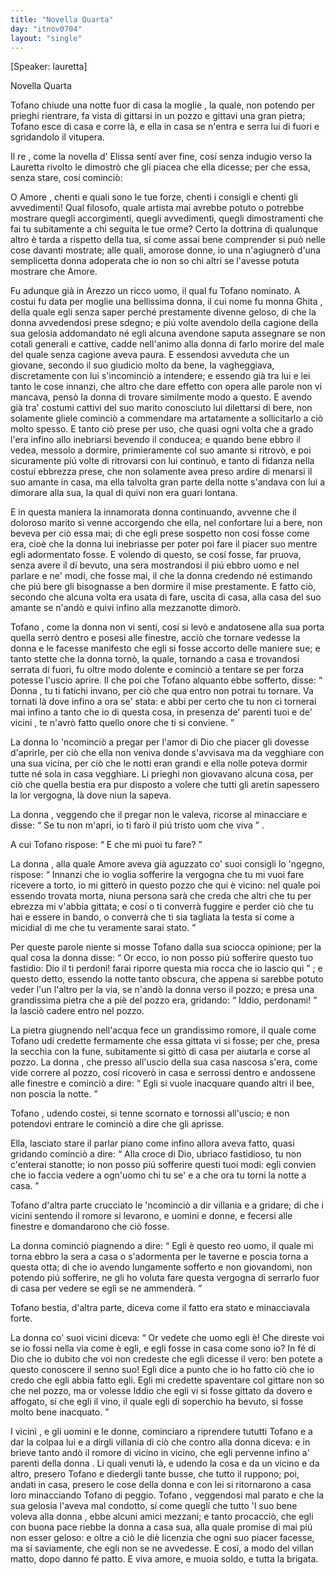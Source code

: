 ```yaml
---
title: "Novella Quarta"
day: "itnov0704"
layout: "single"
---
```

<html>
 <head>
 </head>
 <body>
  <div id="nov0704" type="novella" who="lauretta">
   <p>
    [Speaker: lauretta]
   </p>
   <head>
    Novella Quarta
   </head>
   <argument>
    <p>
     <milestone id="p07040001"/>
     <name persref="tofano" type="person">
      Tofano
     </name>
     chiude una notte fuor di casa la
     <name persref="ghita" type="person">
      moglie
     </name>
     , la quale, non potendo per prieghi rientrare, fa vista di gittarsi in un pozzo e gittavi una gran pietra;
     <name persref="tofano" type="person">
      Tofano
     </name>
     esce di casa e corre l&agrave;, e ella in casa se n'entra e serra lui di fuori e sgridandolo il vitupera.
    </p>
   </argument>
   <div3 type="commentary" who="author">
    <p>
     <milestone id="p07040002"/>
     <name persref="dioneo" type="person">
      Il re
     </name>
     , come la novella d'
     <name persref="elissa" type="person">
      Elissa
     </name>
     sent&iacute; aver fine, cos&iacute; senza indugio verso la
     <name persref="lauretta" type="person">
      Lauretta
     </name>
     rivolto le dimostr&ograve; che gli piacea che ella dicesse; per che essa, senza stare, cos&iacute; cominci&ograve;:
    </p>
   </div3>
   <div3 type="commentary" who="lauretta">
    <p>
     <milestone id="p07040003"/>
     O
     <name persref="amore" type="person">
      Amore
     </name>
     , chenti e quali sono le tue forze, chenti i consigli e chenti gli avvedimenti! Qual filosofo, quale artista mai avrebbe potuto o potrebbe mostrare quegli accorgimenti, quegli avvedimenti, quegli dimostramenti che fai tu subitamente a chi seguita le tue orme?
     <milestone id="p07040004"/>
     Certo la dottrina di qualunque altro &egrave; tarda a rispetto della tua, s&iacute; come assai bene comprender si pu&ograve; nelle cose davanti mostrate; alle quali, amorose donne, io una n'agiugner&ograve; d'una semplicetta donna adoperata che io non so chi altri se l'avesse potuta mostrare che Amore.
    </p>
   </div3>
   <p>
    <milestone id="p07040005"/>
    Fu adunque gi&agrave; in
    <name placeref="arezzo" type="place">
     Arezzo
    </name>
    un ricco uomo, il qual fu
    <name persref="tofano" type="person">
     Tofano
    </name>
    nominato. A costui fu data per moglie una bellissima donna, il cui nome fu monna
    <name persref="ghita" type="person">
     Ghita
    </name>
    , della quale egli senza saper perch&eacute; prestamente divenne geloso, di che
    <name persref="ghita" type="person">
     la donna
    </name>
    avvedendosi prese sdegno; e pi&uacute; volte avendolo della cagione della sua gelosia addomandato n&eacute; egli alcuna avendone saputa assegnare se non cotali generali e cattive, cadde nell'animo alla
    <name persref="ghita" type="person">
     donna
    </name>
    di farlo morire del male del quale senza cagione aveva paura.
    <milestone id="p07040006"/>
    E essendosi avveduta che un giovane, secondo il suo giudicio molto da bene, la vagheggiava, discretamente con lui s'incominci&ograve; a intendere; e essendo gi&agrave; tra lui e lei tanto le cose innanzi, che altro che dare effetto con opera alle parole non vi mancava, pens&ograve;
    <name persref="ghita" type="person">
     la donna
    </name>
    di trovare similmente modo a questo.
    <milestone id="p07040007"/>
    E avendo gi&agrave; tra' costumi cattivi del suo
    <name persref="tofano" type="person">
     marito
    </name>
    conosciuto lui dilettarsi di bere, non solamente gliele cominci&ograve; a commendare ma artatamente a sollicitarlo a ci&ograve; molto spesso.
    <milestone id="p07040008"/>
    E tanto ci&ograve; prese per uso, che quasi ogni volta che a grado l'era infino allo inebriarsi bevendo il conducea; e quando bene ebbro il vedea, messolo a dormire, primieramente col suo amante si ritrov&ograve;, e poi sicuramente pi&uacute; volte di ritrovarsi con lui continu&ograve;, e tanto di fidanza nella costui ebbrezza prese, che non solamente avea preso ardire di menarsi il suo amante in casa, ma ella talvolta gran parte della notte s'andava con lui a dimorare alla sua, la qual di quivi non era guari lontana.
   </p>
   <p>
    <milestone id="p07040009"/>
    E in questa maniera la innamorata
    <name persref="ghita" type="person">
     donna
    </name>
    continuando, avvenne che il doloroso
    <name persref="tofano" type="person">
     marito
    </name>
    si venne accorgendo che ella, nel confortare lui a bere, non beveva per ci&ograve; essa mai; di che egli prese sospetto non cos&iacute; fosse come era, cio&egrave; che
    <name persref="ghita" type="person">
     la donna
    </name>
    lui inebriasse per poter poi fare il piacer suo mentre egli adormentato fosse.
    <milestone id="p07040010"/>
    E volendo di questo, se cos&iacute; fosse, far pruova, senza avere il d&iacute; bevuto, una sera mostrandosi il pi&uacute; ebbro uomo e nel parlare e ne' modi, che fosse mai, il che
    <name persref="ghita" type="person">
     la donna
    </name>
    credendo n&eacute; estimando che pi&uacute; bere gli bisognasse a ben dormire il mise prestamente. E fatto ci&ograve;, secondo che alcuna volta era usata di fare, uscita di casa, alla casa del suo amante se n'and&ograve; e quivi infino alla mezzanotte dimor&ograve;.
   </p>
   <p>
    <milestone id="p07040011"/>
    <name persref="tofano" type="person">
     Tofano
    </name>
    , come
    <name persref="ghita" type="person">
     la donna
    </name>
    non vi sent&iacute;, cos&iacute; si lev&ograve; e andatosene alla sua porta quella serr&ograve; dentro e posesi alle finestre, acci&ograve; che tornare vedesse
    <name persref="ghita" type="person">
     la donna
    </name>
    e le facesse manifesto che egli si fosse accorto delle maniere sue; e tanto stette che
    <name persref="ghita" type="person">
     la donna
    </name>
    torn&ograve;, la quale, tornando a casa e trovandosi serrata di fuori, fu oltre modo dolente e cominci&ograve; a tentare se per forza potesse l'uscio aprire.
    <milestone id="p07040012"/>
    Il che poi che
    <name persref="tofano" type="person">
     Tofano
    </name>
    alquanto ebbe sofferto, disse:
    <q direct="unspecified" who="tofano">
     <name persref="ghita" type="person">
      Donna
     </name>
     , tu ti fatichi invano, per ci&ograve; che qua entro non potrai tu tornare. Va tornati l&agrave; dove infino a ora se' stata: e abbi per certo che tu non ci tornerai mai infino a tanto che io di questa cosa, in presenza de'
     <name persref="parenti-0704" type="person">
      parenti
     </name>
     tuoi e de'
     <name persref="vicini-0704" type="person">
      vicini
     </name>
     , te n'avr&ograve; fatto quello onore che ti si conviene.
    </q>
   </p>
   <p>
    <milestone id="p07040013"/>
    <name persref="ghita" type="person">
     La donna
    </name>
    lo 'ncominci&ograve; a pregar per l'amor di Dio che piacer gli dovesse d'aprirle, per ci&ograve; che ella non veniva donde s'avvisava ma da vegghiare con una sua vicina, per ci&ograve; che le notti eran grandi e ella nolle poteva dormir tutte n&eacute; sola in casa vegghiare. Li prieghi non giovavano alcuna cosa, per ci&ograve; che quella bestia era pur disposto a volere che tutti gli aretin sapessero la lor vergogna, l&agrave; dove niun la sapeva.
   </p>
   <p>
    <milestone id="p07040014"/>
    <name persref="ghita" type="person">
     La donna
    </name>
    , veggendo che il pregar non le valeva, ricorse al minacciare e disse:
    <q direct="unspecified" who="ghita">
     Se tu non m'apri, io ti far&ograve; il pi&uacute; tristo uom che viva
    </q>
    .
   </p>
   <p>
    <milestone id="p07040015"/>
    A cui
    <name persref="tofano" type="person">
     Tofano
    </name>
    rispose:
    <q direct="unspecified" who="tofano">
     E che mi puoi tu fare?
    </q>
   </p>
   <p>
    <milestone id="p07040016"/>
    <name persref="ghita" type="person">
     La donna
    </name>
    , alla quale
    <name persref="amore" type="person">
     Amore
    </name>
    aveva gi&agrave; aguzzato co' suoi consigli lo 'ngegno, rispose:
    <q direct="unspecified" who="ghita">
     Innanzi che io voglia sofferire la vergogna che tu mi vuoi fare ricevere a torto, io mi gitter&ograve; in questo pozzo che qui &egrave; vicino: nel quale poi essendo trovata morta, niuna persona sar&agrave; che creda che altri che tu per ebrezza mi v'abbia gittata; e cos&iacute; o ti converr&agrave; fuggire e perder ci&ograve; che tu hai e essere in bando, o converr&agrave; che ti sia tagliata la testa s&iacute; come a micidial di me che tu veramente sarai stato.
    </q>
   </p>
   <p>
    <milestone id="p07040017"/>
    Per queste parole niente si mosse
    <name persref="tofano" type="person">
     Tofano
    </name>
    dalla sua sciocca opinione; per la qual cosa
    <name persref="ghita" type="person">
     la donna
    </name>
    disse:
    <q direct="unspecified" who="ghita">
     Or ecco, io non posso pi&uacute; sofferire questo tuo fastidio: Dio il ti perdoni! farai riporre questa mia rocca che io lascio qui
    </q>
    ;
    <milestone id="p07040018"/>
    e questo detto, essendo la notte tanto obscura, che appena si sarebbe potuto veder l'un l'altro per la via, se n'and&ograve;
    <name persref="ghita" type="person">
     la donna
    </name>
    verso il pozzo; e presa una grandissima pietra che a pi&egrave; del pozzo era, gridando:
    <q direct="unspecified" who="ghita">
     Iddio, perdonami!
    </q>
    la lasci&ograve; cadere entro nel pozzo.
   </p>
   <p>
    <milestone id="p07040019"/>
    La pietra giugnendo nell'acqua fece un grandissimo romore, il quale come
    <name persref="tofano" type="person">
     Tofano
    </name>
    ud&iacute; credette fermamente che essa gittata vi si fosse; per che, presa la secchia con la fune, subitamente si gitt&ograve; di casa per aiutarla e corse al pozzo.
    <milestone id="p07040020"/>
    <name persref="ghita" type="person">
     La donna
    </name>
    , che presso all'uscio della sua casa nascosa s'era, come vide correre al pozzo, cos&iacute; ricover&ograve; in casa e serrossi dentro e andossene alle finestre e cominci&ograve; a dire:
    <q direct="unspecified" who="ghita">
     Egli si vuole inacquare quando altri il bee, non poscia la notte.
    </q>
   </p>
   <p>
    <milestone id="p07040021"/>
    <name persref="tofano" type="person">
     Tofano
    </name>
    , udendo costei, si tenne scornato e tornossi all'uscio; e non potendovi entrare le cominci&ograve; a dire che gli aprisse.
   </p>
   <p>
    <milestone id="p07040022"/>
    Ella, lasciato stare il parlar piano come infino allora aveva fatto, quasi gridando cominci&ograve; a dire:
    <q direct="unspecified" who="ghita">
     Alla croce di Dio, ubriaco fastidioso, tu non c'enterai stanotte; io non posso pi&uacute; sofferire questi tuoi modi: egli convien che io faccia vedere a ogn'uomo chi tu se' e a che ora tu torni la notte a casa.
    </q>
   </p>
   <p>
    <milestone id="p07040023"/>
    <name persref="tofano" type="person">
     Tofano
    </name>
    d'altra parte crucciato le 'ncominci&ograve; a dir villania e a gridare; di che
    <name persref="vicini-0704" type="person">
     i vicini
    </name>
    sentendo il romore si levarono, e uomini e donne, e fecersi alle finestre e domandarono che ci&ograve; fosse.
   </p>
   <p>
    <milestone id="p07040024"/>
    <name persref="ghita" type="person">
     La donna
    </name>
    cominci&ograve; piagnendo a dire:
    <q direct="unspecified" who="ghita">
     Egli &egrave; questo reo uomo, il quale mi torna ebbro la sera a casa o s'adormenta per le taverne e poscia torna a questa otta; di che io avendo lungamente sofferto e non giovandomi, non potendo pi&uacute; sofferire, ne gli ho voluta fare questa vergogna di serrarlo fuor di casa per vedere se egli se ne ammender&agrave;.
    </q>
   </p>
   <p>
    <milestone id="p07040025"/>
    <name persref="tofano" type="person">
     Tofano
    </name>
    bestia, d'altra parte, diceva come il fatto era stato e minacciavala forte.
   </p>
   <p>
    <milestone id="p07040026"/>
    <name persref="ghita" type="person">
     La donna
    </name>
    co' suoi
    <name persref="vicini-0704" type="person">
     vicini
    </name>
    diceva:
    <q direct="unspecified" who="ghita">
     Or vedete che uomo egli &egrave;! Che direste voi se io fossi nella via come &egrave; egli, e egli fosse in casa come sono io? In f&eacute; di Dio che io dubito che voi non credeste che egli dicesse il vero: ben potete a questo conoscere il senno suo! Egli dice a punto che io ho fatto ci&ograve; che io credo che egli abbia fatto egli.
     <milestone id="p07040027"/>
     Egli mi credette spaventare col gittare non so che nel pozzo, ma or volesse Iddio che egli vi si fosse gittato da dovero e affogato, s&iacute; che egli il vino, il quale egli di soperchio ha bevuto, si fosse molto bene inacquato.
    </q>
   </p>
   <p>
    <milestone id="p07040028"/>
    <name persref="vicini-0704" type="person">
     I vicini
    </name>
    , e gli uomini e le donne, cominciaro a riprendere tututti
    <name persref="tofano" type="person">
     Tofano
    </name>
    e a dar la colpaa lui e a dirgli villania di ci&ograve; che contro alla
    <name persref="ghita" type="person">
     donna
    </name>
    diceva: e in brieve tanto and&ograve; il romore di vicino in vicino, che egli pervenne infino a'
    <name persref="parenti-0704" type="person">
     parenti
    </name>
    della
    <name persref="ghita" type="person">
     donna
    </name>
    .
    <milestone id="p07040029"/>
    Li quali venuti l&agrave;, e udendo la cosa e da un vicino e da altro, presero
    <name persref="tofano" type="person">
     Tofano
    </name>
    e diedergli tante busse, che tutto il ruppono; poi, andati in casa, presero le cose della
    <name persref="ghita" type="person">
     donna
    </name>
    e con lei si ritornarono a casa loro minacciando
    <name persref="tofano" type="person">
     Tofano
    </name>
    di peggio.
    <milestone id="p07040030"/>
    <name persref="tofano" type="person">
     Tofano
    </name>
    , veggendosi mal parato e che la sua gelosia l'aveva mal condotto, s&iacute; come quegli che tutto 'l suo bene voleva alla
    <name persref="ghita" type="person">
     donna
    </name>
    , ebbe alcuni amici mezzani; e tanto procacci&ograve;, che egli con buona pace riebbe
    <name persref="ghita" type="person">
     la donna
    </name>
    a casa sua, alla quale promise di mai pi&uacute; non esser geloso: e oltre a ci&ograve; le di&egrave; licenzia che ogni suo piacer facesse, ma s&iacute; saviamente, che egli non se ne avvedesse.
    <milestone id="p07040031"/>
    E cos&iacute;, a modo del villan matto, dopo danno f&eacute; patto. E viva amore, e muoia soldo, e tutta la brigata.
   </p>
  </div>
 </body>
</html>